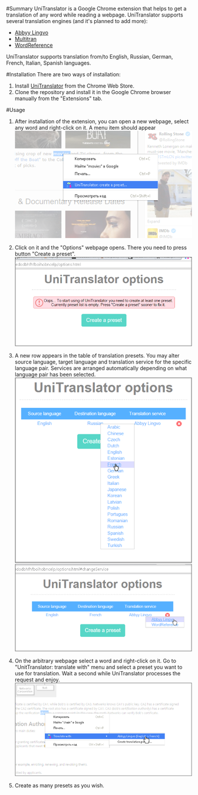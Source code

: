 #Summary
UniTranslator is a Google Chrome extension that helps to get a translation of any word while reading a webpage. 
UniTranslator supports several translation engines (and it's planned to add more): 
- [Abbyy Lingvo](http://www.lingvo-online.ru/ru/Translate/en-ru) 
- [Multitran](http://www.multitran.ru/c/m.exe?a=1&SHL=2)
- [WordReference](http://wordreference.com)

UniTranslator supports translation from/to English, Russian, German, French, Italian, Spanish languages. 

#Installation 
There are two ways of installation: 

1. Install [UniTranslator](https://chrome.google.com/webstore/detail/unitranslator/mmeinjpglklclibddfmbckojmbjmogel) from the Chrome Web Store. 
2. Clone the repository and install it in the Google Chrome browser manually from the "Extensions" tab.

#Usage 
1. After installation of the extension, you can open a new webpage, select any word and right-click on it. A menu item should appear
!["Create a new preset" menu](/media/screenshots/usage-1.png)

2. Click on it and the "Options" webpage opens. There you need to press button "Create a preset". 
![Brand new "Options" page](/media/screenshots/usage-2.png)

3. A new row appears in the table of translation presets. You may alter source language, target language and translation service for the specific language pair. Services are arranged automatically depending on what language pair has been selected. 
![Altering of a target language](/media/screenshots/usage-3.png)
![Altering of a service](/media/screenshots/usage-4.png)

4. On the arbitrary webpage select a word and right-click on it. Go to "UnitTranslator: translate with" menu and select a preset you want to use for translation. Wait a second while UniTranslator processes the request and enjoy.
![Altering of a service](/media/screenshots/usage-5.png)

5. Create as many presets as you wish. 
